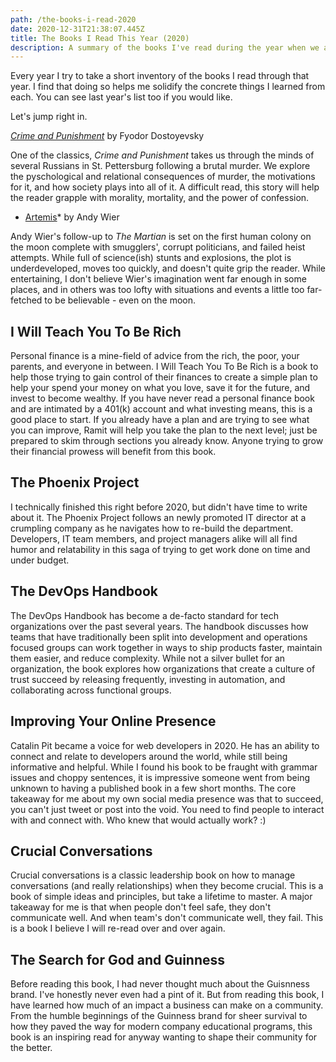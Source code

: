 ```yaml
---
path: /the-books-i-read-2020
date: 2020-12-31T21:38:07.445Z
title: The Books I Read This Year (2020)
description: A summary of the books I've read during the year when we all watched Netflix.
---
```

Every year I try to take a short inventory of the books I read through that year. I find that doing so helps me solidify the concrete things I learned from each. You can see last year's list too if you would like.

Let's jump right in.

*[Crime and Punishment](https://www.amazon.com/gp/product/B074W9WW4S/ref=kinw_myk_ro_title)* by Fyodor Dostoyevsky 

One of the classics, *Crime and Punishment* takes us through the minds of several Russians in St. Pettersburg following a brutal murder. We explore the pyschological and relational consequences of murder, the motivations for it, and how society plays into all of it. A difficult read, this story will help the reader grapple with morality, mortality, and the power of confession.

* [Artemis]()* by Andy Wier

Andy Wier's follow-up to *The Martian* is set on the first human colony on the moon complete with smugglers', corrupt politicians, and failed heist attempts. While full of science(ish) stunts and explosions, the plot is underdeveloped, moves too quickly, and doesn't quite grip the reader. While entertaining, I don't believe Wier's imagination went far enough in some places, and in others was too lofty with situations and events a little too far-fetched to be believable - even on the moon.

## I Will Teach You To Be Rich

Personal finance is a mine-field of advice from the rich, the poor, your parents, and everyone in between. I Will Teach You To Be Rich is a book to help those trying to gain control of their finances to create a simple plan to help your spend your money on what you love, save it for the future, and invest to become wealthy. If you have never read a personal finance book and are intimated by a 401(k) account and what investing means, this is a good place to start. If you already have a plan and are trying to see what you can improve, Ramit will help you take the plan to the next level; just be prepared to skim through sections you already know. Anyone trying to grow their financial prowess will benefit from this book.

## The Phoenix Project

I technically finished this right before 2020, but didn't have time to write about it. The Phoenix Project follows an newly promoted IT director at a crumpling company as he navigates how to re-build the department. Developers, IT team members, and project managers alike will all find humor and relatability in this saga of trying to get work done on time and under budget. 

## The DevOps Handbook

The DevOps Handbook has become a de-facto standard for tech organizations over the past several years. The handbook discusses how teams that have traditionally been split into development and operations focused groups can work together in ways to ship products faster, maintain them easier, and reduce complexity. While not a silver bullet for an organization, the book explores how organizations that create a culture of trust succeed by releasing frequently, investing in automation, and collaborating across functional groups.

## Improving Your Online Presence

Catalin Pit became a voice for web developers in 2020. He has an ability to connect and relate to developers around the world, while still being informative and helpful. While I found his book to be fraught with grammar issues and choppy sentences, it is impressive someone went from being unknown to having a published book in a few short months. The core takeaway for me about my own social media presence was that to succeed, you can't just tweet or post into the void. You need to find people to interact with and connect with. Who knew that would actually work? :)

## Crucial Conversations

Crucial conversations is a classic leadership book on how to manage conversations (and really relationships) when they become crucial. This is a book of simple ideas and principles, but take a lifetime to master. A major takeaway for me is that when people don't feel safe, they don't communicate well. And when team's don't communicate well, they fail. This is a book I believe I will re-read over and over again.

## The Search for God and Guinness

Before reading this book, I had never thought much about the Guisnness brand. I've honestly never even had a pint of it. But from reading this book, I have learned how much of an impact a business can make on a community. From the humble beginnings of the Guinness brand for sheer survival to how they paved the way for modern company educational programs, this book is an inspiring read for anyway wanting to shape their community for the better.